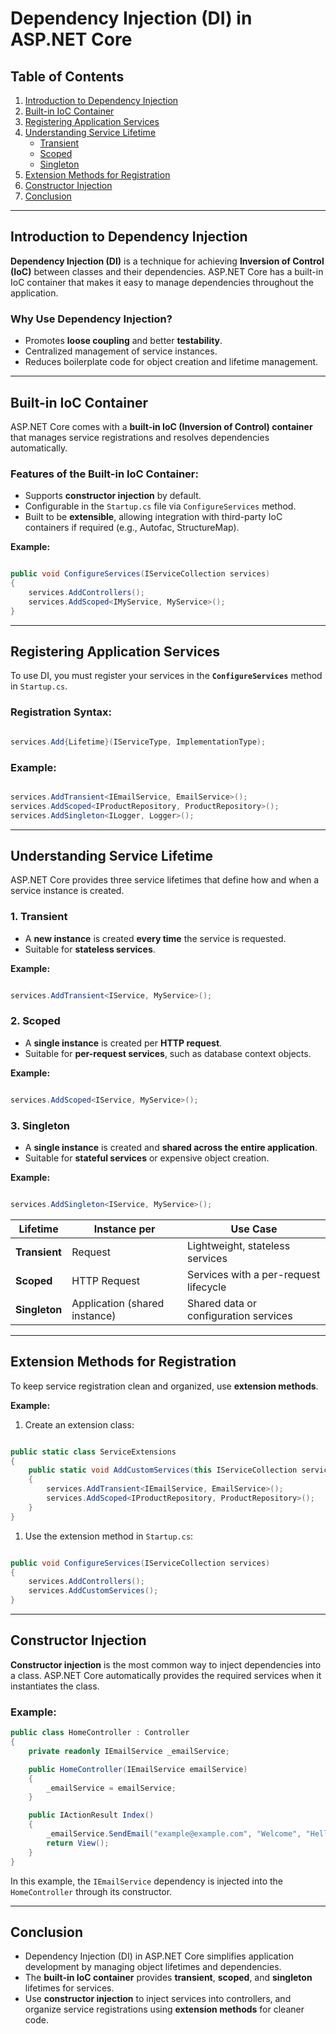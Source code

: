 # Dependency Injection (DI) in ASP.NET Core

## **Table of Contents**

1. [Introduction to Dependency Injection](#introduction-to-dependency-injection)
2. [Built-in IoC Container](#built-in-ioc-container)
3. [Registering Application Services](#registering-application-services)
4. [Understanding Service Lifetime](#understanding-service-lifetime)
    - [Transient](#transient)
    - [Scoped](#scoped)
    - [Singleton](#singleton)
5. [Extension Methods for Registration](#extension-methods-for-registration)
6. [Constructor Injection](#constructor-injection)
7. [Conclusion](#conclusion)

---

## **Introduction to Dependency Injection**

**Dependency Injection (DI)** is a technique for achieving **Inversion of Control (IoC)** between classes and their dependencies. ASP.NET Core has a built-in IoC container that makes it easy to manage dependencies throughout the application.

### **Why Use Dependency Injection?**

- Promotes **loose coupling** and better **testability**.
- Centralized management of service instances.
- Reduces boilerplate code for object creation and lifetime management.

---

## **Built-in IoC Container**

ASP.NET Core comes with a **built-in IoC (Inversion of Control) container** that manages service registrations and resolves dependencies automatically.

### **Features of the Built-in IoC Container:**

- Supports **constructor injection** by default.
- Configurable in the `Startup.cs` file via `ConfigureServices` method.
- Built to be **extensible**, allowing integration with third-party IoC containers if required (e.g., Autofac, StructureMap).

**Example:**

```csharp

public void ConfigureServices(IServiceCollection services)
{
    services.AddControllers();
    services.AddScoped<IMyService, MyService>();
}
```

---

## **Registering Application Services**

To use DI, you must register your services in the **`ConfigureServices`** method in `Startup.cs`.

### **Registration Syntax:**

```csharp

services.Add{Lifetime}(IServiceType, ImplementationType);
```

### **Example:**

```csharp

services.AddTransient<IEmailService, EmailService>();
services.AddScoped<IProductRepository, ProductRepository>();
services.AddSingleton<ILogger, Logger>();
```

---

## **Understanding Service Lifetime**

ASP.NET Core provides three service lifetimes that define how and when a service instance is created.

### 1. **Transient**

- A **new instance** is created **every time** the service is requested.
- Suitable for **stateless services**.

**Example:**

```csharp

services.AddTransient<IService, MyService>();
```

### 2. **Scoped**

- A **single instance** is created per **HTTP request**.
- Suitable for **per-request services**, such as database context objects.

**Example:**

```csharp

services.AddScoped<IService, MyService>();
```

### 3. **Singleton**

- A **single instance** is created and **shared across the entire application**.
- Suitable for **stateful services** or expensive object creation.

**Example:**

```csharp

services.AddSingleton<IService, MyService>();
```

| **Lifetime** | **Instance per** | **Use Case** |
| --- | --- | --- |
| **Transient** | Request | Lightweight, stateless services |
| **Scoped** | HTTP Request | Services with a per-request lifecycle |
| **Singleton** | Application (shared instance) | Shared data or configuration services |

---

## **Extension Methods for Registration**

To keep service registration clean and organized, use **extension methods**.

**Example:**

1. Create an extension class:

```csharp

public static class ServiceExtensions
{
    public static void AddCustomServices(this IServiceCollection services)
    {
        services.AddTransient<IEmailService, EmailService>();
        services.AddScoped<IProductRepository, ProductRepository>();
    }
}
```

1. Use the extension method in `Startup.cs`:

```csharp

public void ConfigureServices(IServiceCollection services)
{
    services.AddControllers();
    services.AddCustomServices();
}
```

---

## **Constructor Injection**

**Constructor injection** is the most common way to inject dependencies into a class. ASP.NET Core automatically provides the required services when it instantiates the class.

### **Example:**

```csharp
public class HomeController : Controller
{
    private readonly IEmailService _emailService;

    public HomeController(IEmailService emailService)
    {
        _emailService = emailService;
    }

    public IActionResult Index()
    {
        _emailService.SendEmail("example@example.com", "Welcome", "Hello!");
        return View();
    }
}

```

In this example, the `IEmailService` dependency is injected into the `HomeController` through its constructor.

---

## **Conclusion**

- Dependency Injection (DI) in ASP.NET Core simplifies application development by managing object lifetimes and dependencies.
- The **built-in IoC container** provides **transient**, **scoped**, and **singleton** lifetimes for services.
- Use **constructor injection** to inject services into controllers, and organize service registrations using **extension methods** for cleaner code.